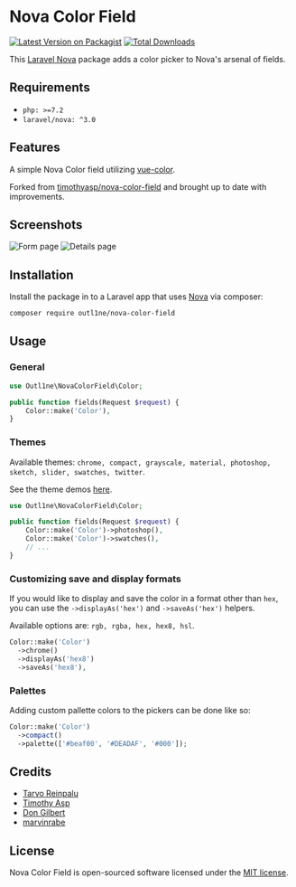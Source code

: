 # Nova Color Field

[![Latest Version on Packagist](https://img.shields.io/packagist/v/outl1ne/nova-color-field.svg?style=flat-square)](https://packagist.org/packages/outl1ne/nova-color-field)
[![Total Downloads](https://img.shields.io/packagist/dt/outl1ne/nova-color-field.svg?style=flat-square)](https://packagist.org/packages/outl1ne/nova-color-field)

This [Laravel Nova](https://nova.laravel.com/) package adds a color picker to Nova's arsenal of fields.

## Requirements

- `php: >=7.2`
- `laravel/nova: ^3.0`

## Features

A simple Nova Color field utilizing [vue-color](https://github.com/xiaokaike/vue-color).

Forked from [timothyasp/nova-color-field](https://github.com/timothyasp/nova-color-field) and brought up to date with improvements.

## Screenshots

![Form page](./docs/form.png)
![Details page](./docs/detail.png)

## Installation

Install the package in to a Laravel app that uses [Nova](https://nova.laravel.com) via composer:

```bash
composer require outl1ne/nova-color-field
```

## Usage

### General

```php
use Outl1ne\NovaColorField\Color;

public function fields(Request $request) {
    Color::make('Color'),
}
```

### Themes

Available themes: `chrome, compact, grayscale, material, photoshop, sketch, slider, swatches, twitter`.

See the theme demos [here](http://xiaokaike.github.io/vue-color/).

```php
use Outl1ne\NovaColorField\Color;

public function fields(Request $request) {
    Color::make('Color')->photoshop(),
    Color::make('Color')->swatches(),
    // ...
}
```

### Customizing save and display formats

If you would like to display and save the color in a format other than `hex`, you can use the `->displayAs('hex')` and `->saveAs('hex')` helpers.

Available options are: `rgb, rgba, hex, hex8, hsl`.

```php
Color::make('Color')
  ->chrome()
  ->displayAs('hex8')
  ->saveAs('hex8'),
```

### Palettes

Adding custom pallette colors to the pickers can be done like so:

```php
Color::make('Color')
  ->compact()
  ->palette(['#beaf00', '#DEADAF', '#000']);
```

## Credits

- [Tarvo Reinpalu](https://github.com/tarpsvo)
- [Timothy Asp](https://github.com/timothyasp)
- [Don Gilbert](https://github.com/dongilbert)
- [marvinrabe](https://github.com/marvinrrabe)

## License

Nova Color Field is open-sourced software licensed under the [MIT license](LICENSE.md).
